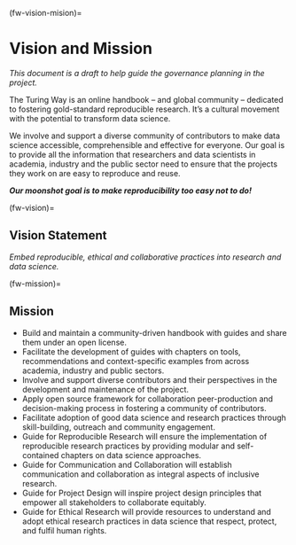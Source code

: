 (fw-vision-mision)=
# Vision and Mission

*This document is a draft to help guide the governance planning in the project.*

The Turing Way is an online handbook – and global community – dedicated to fostering gold-standard reproducible research. 
It’s a cultural movement with the potential to transform data science.

We involve and support a diverse community of contributors to make data science accessible, comprehensible and effective for everyone.
Our goal is to provide all the information that researchers and data scientists in academia, industry and the public sector need to ensure that the projects they work on are easy to reproduce and reuse.

***Our moonshot goal is to make reproducibility too easy not to do!***

(fw-vision)=
## Vision Statement

*Embed reproducible, ethical and collaborative practices into research and data science.*

(fw-mission)=
## Mission

- Build and maintain a community-driven handbook with guides and share them under an open license.
- Facilitate the development of guides with chapters on tools, recommendations and context-specific examples from across academia, industry and public sectors.
- Involve and support diverse contributors and their perspectives in the development and maintenance of the project.
- Apply open source framework for collaboration peer-production and decision-making process in fostering a community of contributors.
- Facilitate adoption of good data science and research practices through skill-building, outreach and community engagement.
- Guide for Reproducible Research will ensure the implementation of reproducible research practices by providing modular and self-contained chapters on data science approaches.
- Guide for Communication and Collaboration will establish communication and collaboration as integral aspects of inclusive research.
- Guide for Project Design will inspire project design principles that empower all stakeholders to collaborate equitably.
- Guide for Ethical Research will provide resources to understand and adopt ethical research practices in data science that respect, protect, and fulfil human rights.
